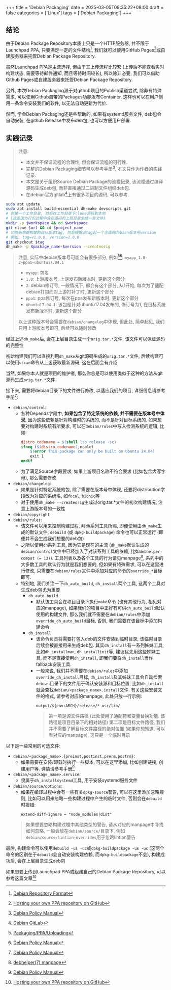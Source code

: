 +++
title = 'Debian Packaging'
date = 2025-03-05T09:35:22+08:00
draft = false
categories = ['Linux']
tags = ['Debian Packaging']
+++

## 结论

由于Debian Package Repository本质上只是一个HTTP服务器, 并不限于Launchpad PPA, 只要满足一定的文件结构[^format], 我们就可以使用GitHub Pages[^hosting]或自建服务器来托管Debian Package Repository.

虽然Launchpad PPA是主流选择, 但由于其上传流程比较繁 (上传后不能查看实时构建状态, 需要等待邮件通知, 而且等待时间较长), 所以除非必要, 我们可以借助Github Pages或自建服务器来托管Debian Package Repository.

另外, 本次Debian Packaging源于对github项目的Publish渠道尝试, 除非有特殊需求, 可以使用Github自带的Packages功能发布Container, 这样也可以在用户侧用一条命令安装我们的软件, 以无法自动更新为代价.

然而, 学会Debian Packaging还是些帮助的, 如果有systemd服务文件, deb包会自动安装, 在github Release中发布deb包, 也可以方便用户部署.

## 实践记录

> 注意:
>
> - 本文并不保证流程的合理性, 但会保证流程的可行性.
> - 完整的Debian Packaging细节可以参考手册[^manual], 本文只作为作者的实践记录.
> - 本文是关于组织Source Debian Package的流程记录, 该流程通过编译源码生成deb包, 而非直接通过二进制文件组织deb包.
> - 在debian官方gitlab[^salsa]上有很多项目的源码, 可以参考.

```bash
sudo apt update
sudo apt install build-essential dh-make devscripts git
# 创建一个工作目录, 然后在工作目录下clone源码到本地 
# (这是因为打包过程中会在源码的上层目录生成一些文件)
mkdir -p $workspace && cd $workspace
git clone $url && cd $project_name
# 切换到想要构建的目标版本tag, 然后根据该tag起一个合适的debian版本号version
# 例如: tag=v1.0.0, version=1.0.0
git checkout $tag
dh_make -p $package_name-$version --createorig
```
> 注意, 实际中debian版本号可能会有很多部分, 例如[^uploading][^manual]:
> `myapp_1.0-2~ppa1~ubuntu17.04.1`
> - `myapp`: 包名
> - `1.0`: 上游版本号, 上游发布新版本时, 更新这个部分
> - `2`: debian修订号, 一般情况下, 都会有这个部分, 从1开始, 每次为了适配debian打包而对上游打补丁时, 更新这个部分
> - `ppa1`: ppa修订号, 每次在ppa发布新版本时, 更新这个部分
> - `ubuntu17.04.1`: 该包是针对ubuntu17.04发布的, 修订号为1, 在目标系统发布新版本时, 更新这个部分
> 
> 以上这种版本号会需要在`debian/changelog`中体现, 但此处, 简单起见, 我们只用上游版本号即可, 后续可以随时修改


经过上述`dh_make`后, 会在上层目录生成一个`orig.tar.*`文件, 该文件可以保证源码的完整性

初始构建我们可以直接利用`dh_make`从git源码生成的`orig.tar.*`文件, 后续构建可以使用`uscan`命令从上游获取最新源码, 这在后面会有介绍

当然, 如果你本人就是项目的维护者, 那么你总是可以使用类似于这种的方法从git源码生成`orig.tar.*`文件

接下来, 需要将debian目录下的文件进行修改, 以适应我们的项目, 详细信息请参考手册[^manual]:

- `debian/control`: 
    - 各种Depends字段中, **如果包含了特定系统的依赖, 并不需要在版本号中体现**, 因为这些依赖是针对构建时的系统的, 而不是针对目标系统的. 如果想要对构建时系统有所要求, 可以在`debian/rules`中写入检测系统的逻辑, 比如:
        ```makefile
        distro_codename = $(shell lsb_release -sc)
        ifneq ($(distro_codename),noble)
            $(error This package can only be built on Ubuntu 24.04)
            exit 1
        endif
        ```
    - 为了满足Source字段要求, 如果上游项目名称不符合要求 (比如包含大写字母), 那么需要修改
- `debian/changelog`:
    - 如果是针对特定系统的包, 除了需要在版本号中体现, 还要将distribution字段改为对应的系统名, 如`focal`, `bionic`等
    - 对于使用`dh_make --createorig`生成过orig.tar.*文件的初次构建情况, 注意上游版本号的一致性
- `debian/copyright`
- `debian/rules`: 
    - 该文件可以用来控制构建过程, 拜`dh`系列工具所赐, 即便使用由`dh_make`生成的默认文件, `debuild` (或 `dpkg-buildpackage`) 命令也可以正常运行 (即便并不会生成我们想要的deb包) 
    - 之所以使用`dh`系列工具, 因为它是现在的主流 (`dh_make`默认生成的`debian/control`文件中已经加入了对该系列工具的依赖, 比如`debhelper-compat (= 13)`). 工具列表以及各个工具的行为请见manpage[^dh7], 系列中的大多数工具的默认行为就是我们想要的, 但如果有特殊需求, 可以在这里进行修改, 只需要在`debian/rules`文件中添加对应的命令的`override_*`目标即可.
    - 特别地, 我们关注一下`dh_auto_build`, `dh_install`两个工具, 这两个工具对生成deb包尤为重要
        - `dh_auto_build`
            - 默认该工具会在项目目录下执行`make`命令 (也有其他行为, 相见对应的manpage), 如果我们的项目中正好有可供`dh_auto_build`默认使用的构建文件, 那么我们就不需要在`debian/rules`中添加`override_dh_auto_build`目标, 否则, 我们需要在该目标中添加构建命令
        - `dh_install`
            - 该命令负责将需要打包入deb的文件安装到临时目录, 该临时目录后续会被直接用来生成deb包. 其实`dh_install`有一系列姊妹工具, 比如`dh_installman`, `dh_installinit`等, 建议优先用这些姊妹工具, 而不是直接使用`dh_install`, 即我们要将`dh_install`当作fallback安装工具.
            - 一般来说, 我们并不需要在`debian/rules`中添加`override_dh_install`目标, `dh_install`及其姊妹工具会自动检索`debian`目录下的文件用于确认安装源和目标位置, 比如`dh_install`就会查找`debian/<package_name>.install`文件. 有关这些安装文件的格式, 请参考对应的manpage, 此处只放一行示例:
                ```plaintext
                output/${env:ARCH}/release/* usr/lib/
                ```
                > 第一项是源文件路径 (此处使用了通配符和变量替换功能. 该路径是项目目录下的相对路径)
                > 第二项是目标文件路径, 我们并不需要了解目标文件路径的绝对位置 (如果你想知道, 可以看对应的manpage), 这只是一个临时目录

以下是一些常用的可选文件:

- `debian/<package_name>.{preinst,postinst,prerm,postrm}`:
    - 如果需要在安装/卸载时执行一些脚本, 可以在这里添加, 比如创建链接, 创建用户等. 详情请参考手册[^manual]
- `debian/<package_name>.service`:
    - 隶属于`dh_installsystemd`工具, 用于安装systemd服务文件
- `debian/source/options`:
    - 如果在编译过程中会有一些有关`dpkg-source`警告, 可以在这里添加忽略规则, 比如可以用来忽略一些构建过程中产生的临时文件, 否则会在`debuild`时报错:
        ```plaintext
        extend-diff-ignore = "node_modules|dist"
        ```
    > 如果想要忽略构建过程中其他类型的警告, 请从对应的manpage中寻找如何忽略, 一般会放在`debian/source/`目录下, 例如`debian/source/lintian-overrides`用于忽略lintian警告

最后, 构建命令可以使用`debuild -us -uc`或`dpkg-buildpackage -us -uc` (这两个命令的区别在于`debuild`会自动安装构建依赖, 而`dpkg-buildpackage`不会), 构建成功后, 会在上层目录生成deb包

如果想要上传到Launchpad PPA或组建自己的Debian Package Repository, 可以参考这篇文章[^hosting]

[^hosting]:[Hosting your own PPA repository on GitHub](https://assafmo.github.io/2019/05/02/ppa-repo-hosted-on-github.html)
[^format]:[Debian Repository Format](https://wiki.debian.org/DebianRepository/Format?action=show&redirect=RepositoryFormat)
[^uploading]:[Packaging/PPA/Uploading](https://help.launchpad.net/Packaging/PPA/Uploading)
[^manual]:[Debian Policy Manual](https://www.debian.org/doc/debian-policy)
[^dh7]:[debhelper(7) manpage](https://man7.org/linux/man-pages/man7/debhelper.7.html)
[^salsa]:[Debian GitLab](https://salsa.debian.org/public)